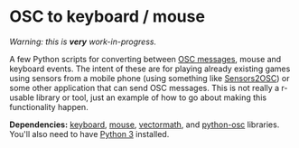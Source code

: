# OSC to keyboard / mouse

*Warning: this is **very** work-in-progress.*

A few Python scripts for converting between [OSC messages](https://en.wikipedia.org/wiki/Open_Sound_Control), mouse and keyboard events. The intent of these are for playing already existing games using sensors from a mobile phone (using something like [Sensors2OSC](https://sensors2.org/)) or some other application that can send OSC messages. This is not really a r-usable library or tool, just an example of how to go about making this functionality happen.

**Dependencies:** [keyboard](https://github.com/boppreh/keyboard), [mouse](https://github.com/boppreh/mouse), [vectormath](https://github.com/seequent/vectormath), and [python-osc](https://github.com/attwad/python-osc) libraries. You'll also need to have [Python 3](https://www.python.org/downloads/) installed.
